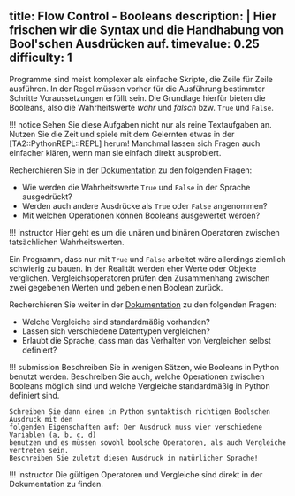 title: Flow Control - Booleans
description: |
  Hier frischen wir die Syntax und die Handhabung von Bool'schen Ausdrücken auf.
timevalue: 0.25
difficulty: 1
---
Programme sind meist komplexer als einfache Skripte, die Zeile für Zeile ausführen. In der Regel
müssen vorher für die Ausführung bestimmter Schritte Voraussetzungen erfüllt sein. Die Grundlage
hierfür bieten die Booleans, also die Wahrheitswerte _wahr_ und _falsch_ bzw. `True` und `False`.

!!! notice 
    Sehen Sie diese Aufgaben nicht nur als reine Textaufgaben an. Nutzen Sie die Zeit und spiele mit
    dem Gelernten etwas in der [TA2::PythonREPL::REPL] herum! Manchmal lassen sich Fragen auch
    einfacher klären, wenn man sie einfach direkt ausprobiert.

Recherchieren Sie in der
[Dokumentation](https://docs.python.org/3.8/library/stdtypes.html#truth-value-testing) zu den
folgenden Fragen:

  - Wie werden die Wahrheitswerte `True` und `False` in der Sprache ausgedrückt?
  - Werden auch andere Ausdrücke als `True` oder `False` angenommen?
  - Mit welchen Operationen können Booleans ausgewertet werden?

!!! instructor
    Hier geht es um die unären und binären Operatoren zwischen tatsächlichen Wahrheitswerten.

Ein Programm, dass nur mit `True` und `False` arbeitet wäre allerdings ziemlich schwierig zu bauen.
In der Realität werden eher Werte oder Objekte verglichen. Vergleichsoperatoren prüfen den
Zusammenhang zwischen zwei gegebenen Werten und geben einen Boolean zurück.

Recherchieren Sie weiter in der
[Dokumentation](https://docs.python.org/3.8/library/stdtypes.html#truth-value-testing) zu den
folgenden Fragen:

  - Welche Vergleiche sind standardmäßig vorhanden?
  - Lassen sich verschiedene Datentypen vergleichen?
  - Erlaubt die Sprache, dass man das Verhalten von Vergleichen selbst definiert?



!!! submission
    Beschreiben Sie in wenigen Sätzen, wie Booleans in Python benutzt werden. Beschreiben Sie auch,
    welche Operationen zwischen Booleans möglich sind und welche Vergleiche standardmäßig in Python
    definiert sind.

    Schreiben Sie dann einen in Python syntaktisch richtigen Boolschen Ausdruck mit den
    folgenden Eigenschaften auf: Der Ausdruck muss vier verschiedene Variablen (a, b, c, d) 
    benutzen und es müssen sowohl boolsche Operatoren, als auch Vergleiche vertreten sein. 
    Beschreiben Sie zuletzt diesen Ausdruck in natürlicher Sprache!

!!! instructor
    Die gültigen Operatoren und Vergleiche sind direkt in der Dokumentation zu finden.